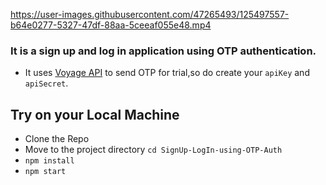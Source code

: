 


https://user-images.githubusercontent.com/47265493/125497557-b64e0277-5327-47df-88aa-5ceeaf055e48.mp4




### It is a sign up and log in application using OTP authentication.
 - It uses [Voyage API](https://www.voyageone.com/docs/api/index.html) to send OTP for trial,so do create your `apiKey` and `apiSecret`.


## Try on your Local Machine 
- Clone the Repo
- Move to the project directory `cd SignUp-LogIn-using-OTP-Auth`
- `npm install`
- `npm start`

